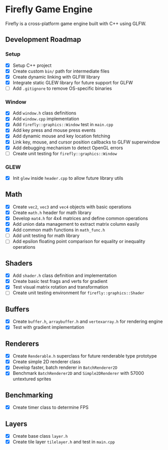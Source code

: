 # Firefly Game Engine
Firefly is a cross-platform game engine built with C++ using GLFW.


## Development Roadmap

### Setup
- [x] Setup C++ project  
- [x] Create custom `bin/` path for intermediate files 
- [x] Create dynamic linking with GLFW library  
- [x] Integrate static GLEW library for future support for GLFW  
- [ ] Add `.gitignore` to remove OS-specific binaries

### Window
- [x] Add `window.h` class definitions 
- [x] Add `window.cpp` implementation 
- [x] Add `firefly::graphics::Window` test in `main.cpp`
- [x] Add key press and mouse press events
- [x] Add dynamic mouse and key location fetching
- [x] Link key, mouse, and cursor position callbacks to GLFW superwindow
- [x] Add debugging mechanism to detect OpenGL errors
- [ ] Create unit testing for `firefly::graphics::Window`

### GLEW
- [x] Init `glew` inside `header.cpp` to allow future library utils

## Math
- [x] Create `vec2`, `vec3` and `vec4` objects with basic operations
- [x] Create `math.h` header for math library 
- [x] Develop `mat4.h` for 4x4 matrices and define common operations
- [x] Add union data management to extract matrix column easily
- [x] Add common math functions in `math_func.h`
- [ ] Add unit testing for math library 
- [ ] Add epsilon floating point comparison for equality or inequality operations

## Shaders
- [x] Add `shader.h` class definition and implementation
- [x] Create basic test frags and verts for gradient
- [x] Test visual matrix rotation and transformation
- [ ] Create unit testing environment for `firefly::graphics::Shader`

## Buffers
- [x] Create `buffer.h`, `arraybuffer.h` and `vertexarray.h` for rendering engine
- [x] Test with gradient implementation

## Renderers
- [x] Create `Renderable.h` superclass for future renderable type prototype
- [x] Create simple 2D renderer class
- [x] Develop faster, batch renderer in `BatchRenderer2D`
- [x] Benchmark `BatchRenderer2D` and `Simple2DRenderer` with 57000 untextured sprites

## Benchmarking
- [x] Create timer class to determine FPS

## Layers
- [x] Create base class `layer.h`
- [x] Create tile layer `tilelayer.h` and test in `main.cpp`
